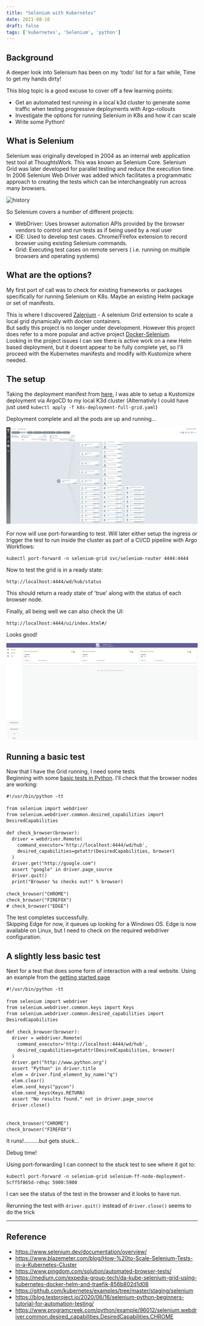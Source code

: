```yaml
---
title: "Selenium with Kubernetes"
date: 2021-08-16
draft: false
tags: ['kubernetes', 'Selenium', 'python']
---
```

## Background
A deeper look into Selenium  has been on my 'todo' list for a fair while, Time to get my hands dirty!

This blog topic is a good excuse to cover off a few learning points:
- Get an automated test running in a local k3d cluster to generate some traffic when testing progressive deployments with Argo-rollouts
- Investigate the options for running Selenium in K8s and how it can scale
- Write some Python!

## What is Selenium
Selenium was originally developed in 2004 as an internal web application test tool at ThoughtsWork. This was known as Selenium Core.
Selenium Grid was later developed for parallel testing and reduce the execution time. In 2006 Selenium Web Driver was added which facilitates a programmatic approach to creating the tests which can be interchangeably run across many browsers.

![history](https://www.webomates.com/wp-content/uploads/2019/12/Selenium1.png "Selenium History")

So Selenium covers a number of different projects:
- WebDriver: Uses browser automation APIs provided by the browser vendors to control and run tests as if being used by a real user
- IDE: Used to develop test cases. Chrome/Firefox extension to record browser using existing Selenium commands.
- Grid: Executing test cases on remote servers ( i.e. running on multiple browsers and operating systems)

## What are the options?
My first port of call was to check for existing frameworks or packages specifically for running Selenium on K8s. Maybe an existing Helm package or set of manifests.

This is where I discovered [Zalenium](https://github.com/zalando/zalenium) - A selenium Grid extension to scale a local grid dynamically with docker containers.\
But sadly this project is no longer under development. However this project does refer to a more popular and active project [Docker-Selenium](https://github.com/seleniumhq/docker-selenium/).\
Looking in the project issues I can see there is active work on a new Helm based deployment, but it doesnt appear to be fully complete yet, so I'll proceed with the Kubernetes manifests and modify with Kustomize where needed.

## The setup
 Taking the deployment manifest from [here](https://raw.githubusercontent.com/SeleniumHQ/docker-selenium/trunk/k8s-deployment-full-grid.yaml), I was able to setup a Kustomize deployment via ArgoCD to my local K3d cluster (Alternativly I could have just used ```kubectl apply -f k8s-deployment-full-grid.yaml```)

Deployment complete and all the pods are up and running...

![selenium-argocd](../../img/selenium-argocd.png)

For now will use port-forwarding to test. Will later either setup the ingress or trigger the test to run inside the cluster as part of a CI/CD pipeline with Argo Workflows:
```al
kubectl port-forward -n selenium-grid svc/selenium-router 4444:4444
```

Now to test the grid is in a ready state:
```al
http://localhost:4444/wd/hub/status
```
This should return a ready state of 'true' along with the status of each browser node.

Finally, all being well we can also check the UI:
```al
http://localhost:4444/ui/index.html#/
```
Looks good!

![selenium](../../img/selenium.png)

## Running a basic test
Now that I have the Grid running, I need some tests\
Beginning with some [basic tests in Python](https://github.com/kubernetes/examples/tree/master/staging/selenium#run-selenium-job-with-python). I'll check that the browser nodes are working:
```al
#!/usr/bin/python -tt

from selenium import webdriver
from selenium.webdriver.common.desired_capabilities import DesiredCapabilities

def check_browser(browser):
  driver = webdriver.Remote(
    command_executor='http://localhost:4444/wd/hub',
    desired_capabilities=getattr(DesiredCapabilities, browser)
  )
  driver.get("http://google.com")
  assert "google" in driver.page_source
  driver.quit()
  print("Browser %s checks out!" % browser)

check_browser("CHROME")
check_browser("FIREFOX")
# check_browser("EDGE")
```

The test completes successfully.\
Skipping Edge for now, it queues up looking for a Windows OS. Edge is now available on Linux, but I need to check on the required webdriver configuration.


## A slightly less basic test
Next for a test that does some form of interaction with a real website. Using an example from the [getting started page](https://selenium-python.readthedocs.io/getting-started.html)

```al
#!/usr/bin/python -tt

from selenium import webdriver
from selenium.webdriver.common.keys import Keys
from selenium.webdriver.common.desired_capabilities import DesiredCapabilities

def check_browser(browser):
  driver = webdriver.Remote(
    command_executor='http://localhost:4444/wd/hub',
    desired_capabilities=getattr(DesiredCapabilities, browser)
  )
  driver.get("http://www.python.org")
  assert "Python" in driver.title
  elem = driver.find_element_by_name("q")
  elem.clear()
  elem.send_keys("pycon")
  elem.send_keys(Keys.RETURN)
  assert "No results found." not in driver.page_source
  driver.close()


check_browser("CHROME")
check_browser("FIREFOX")
```

It runs!..........but gets stuck...

Debug time!

Using port-forwarding I can connect to the stuck test to see where it got to:
```al
kubectl port-forward -n selenium-grid selenium-ff-node-deployment-5cff5f865d-rdhqc 5900:5900
```
I can see the status of the test in the browser and it looks to have run.

Rerunning the test with ```driver.quit()``` instead of ```driver.close()``` seems to do the trick


---
## Reference
- https://www.selenium.dev/documentation/overview/
- https://www.blazemeter.com/blog/How-%20to-Scale-Selenium-Tests-in-a-Kubernetes-Cluster
- https://www.pingdom.com/solution/automated-browser-tests/
- https://medium.com/expedia-group-tech/da-kube-selenium-grid-using-kubernetes-docker-helm-and-traefik-856b802d1d08
- https://github.com/kubernetes/examples/tree/master/staging/selenium
- https://blog.testproject.io/2020/06/16/selenium-python-beginners-tutorial-for-automation-testing/
- https://www.programcreek.com/python/example/96012/selenium.webdriver.common.desired_capabilities.DesiredCapabilities.CHROME